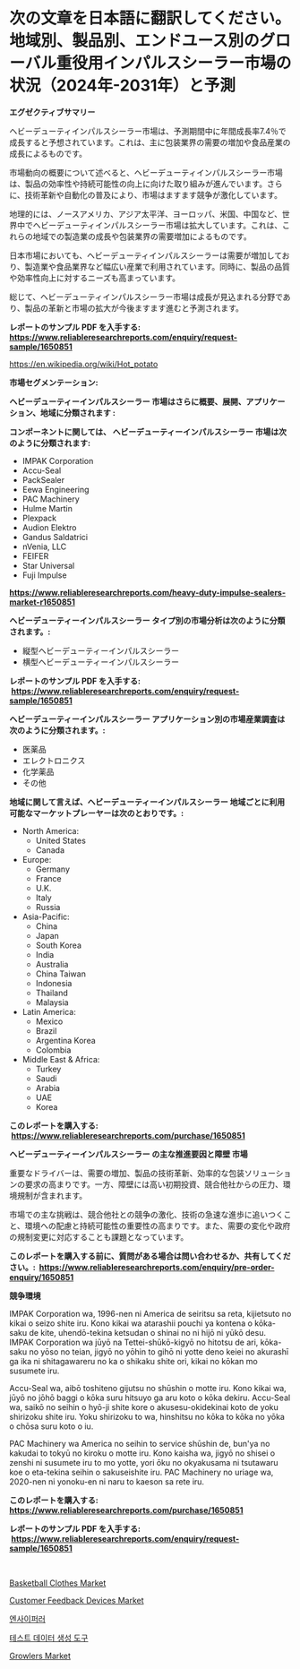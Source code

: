 <p><h1>次の文章を日本語に翻訳してください。地域別、製品別、エンドユース別のグローバル重役用インパルスシーラー市場の状況（2024年-2031年）と予測</h1></p><p><strong>エグゼクティブサマリー</strong></p>
<p><p>ヘビーデューティインパルスシーラー市場は、予測期間中に年間成長率7.4％で成長すると予想されています。これは、主に包装業界の需要の増加や食品産業の成長によるものです。</p><p>市場動向の概要について述べると、ヘビーデューティインパルスシーラー市場は、製品の効率性や持続可能性の向上に向けた取り組みが進んでいます。さらに、技術革新や自動化の普及により、市場はますます競争が激化しています。</p><p>地理的には、ノースアメリカ、アジア太平洋、ヨーロッパ、米国、中国など、世界中でヘビーデューティインパルスシーラー市場は拡大しています。これは、これらの地域での製造業の成長や包装業界の需要増加によるものです。</p><p>日本市場においても、ヘビーデューティインパルスシーラーは需要が増加しており、製造業や食品業界など幅広い産業で利用されています。同時に、製品の品質や効率性向上に対するニーズも高まっています。</p><p>総じて、ヘビーデューティインパルスシーラー市場は成長が見込まれる分野であり、製品の革新と市場の拡大が今後ますます進むと予測されます。</p></p>
<p><strong>レポートのサンプル PDF を入手する: <a href="https://www.reliableresearchreports.com/enquiry/request-sample/1650851">https://www.reliableresearchreports.com/enquiry/request-sample/1650851</a></strong></p>
<p><a href="https://en.wikipedia.org/wiki/Hot_potato">https://en.wikipedia.org/wiki/Hot_potato</a></p>
<p><strong>市場セグメンテーション:</strong></p>
<p><strong> ヘビーデューティーインパルスシーラー 市場はさらに概要、展開、アプリケーション、地域に分類されます :</strong></p>
<p><strong>コンポーネントに関しては、 ヘビーデューティーインパルスシーラー 市場は次のように分類されます: &nbsp;</strong></p>
<p><ul><li>IMPAK Corporation</li><li>Accu-Seal</li><li>PackSealer</li><li>Eewa Engineering</li><li>PAC Machinery</li><li>Hulme Martin</li><li>Plexpack</li><li>Audion Elektro</li><li>Gandus Saldatrici</li><li>nVenia, LLC</li><li>FEIFER</li><li>Star Universal</li><li>Fuji Impulse</li></ul></p>
<p><strong><a href="https://www.reliableresearchreports.com/heavy-duty-impulse-sealers-market-r1650851">https://www.reliableresearchreports.com/heavy-duty-impulse-sealers-market-r1650851</a></strong></p>
<p><strong> ヘビーデューティーインパルスシーラー タイプ別の市場分析は次のように分類されます。:</strong></p>
<p><ul><li>縦型ヘビーデューティーインパルスシーラー</li><li>横型ヘビーデューティーインパルスシーラー</li></ul></p>
<p><strong>レポートのサンプル PDF を入手する: &nbsp;<a href="https://www.reliableresearchreports.com/enquiry/request-sample/1650851">https://www.reliableresearchreports.com/enquiry/request-sample/1650851</a></strong></p>
<p><strong> ヘビーデューティーインパルスシーラー アプリケーション別の市場産業調査は次のように分類されます。:</strong></p>
<p><ul><li>医薬品</li><li>エレクトロニクス</li><li>化学薬品</li><li>その他</li></ul></p>
<p><strong>地域に関して言えば、ヘビーデューティーインパルスシーラー 地域ごとに利用可能なマーケットプレーヤーは次のとおりです。:</strong></p>
<p><ul>
    <li>
        North America:
        <ul>
            <li>United States</li>
            <li>Canada</li>
        </ul>
    </li>
    <li>
        Europe:
        <ul>
            <li>Germany</li>
            <li>France</li>
            <li>U.K.</li>
            <li>Italy</li>
            <li>Russia</li>
        </ul>
    </li>
    <li>
        Asia-Pacific:
        <ul>
            <li>China</li>
            <li>Japan</li>
            <li>South Korea</li>
            <li>India</li>
            <li>Australia</li>
            <li>China Taiwan</li>
            <li>Indonesia</li>
            <li>Thailand</li>
            <li>Malaysia</li>
        </ul>
    </li>
    <li>
        Latin America:
        <ul>
            <li>Mexico</li>
            <li>Brazil</li>
            <li>Argentina Korea</li>
            <li>Colombia</li>
        </ul>
    </li>
    <li>
        Middle East & Africa:
        <ul>
            <li>Turkey</li>
            <li>Saudi</li>
            <li>Arabia</li>
            <li>UAE</li>
            <li>Korea</li>
        </ul>
    </li>
    </ul></p>
<p><strong>このレポートを購入する: &nbsp;<a href="https://www.reliableresearchreports.com/purchase/1650851">https://www.reliableresearchreports.com/purchase/1650851</a></strong></p>
<p><strong>ヘビーデューティーインパルスシーラー の主な推進要因と障壁 市場</strong></p>
<p><p>重要なドライバーは、需要の増加、製品の技術革新、効率的な包装ソリューションの要求の高まりです。一方、障壁には高い初期投資、競合他社からの圧力、環境規制が含まれます。</p><p>市場での主な挑戦は、競合他社との競争の激化、技術の急速な進歩に追いつくこと、環境への配慮と持続可能性の重要性の高まりです。また、需要の変化や政府の規制変更に対応することも課題となっています。</p></p>
<p><strong>このレポートを購入する前に、質問がある場合は問い合わせるか、共有してください。:&nbsp; <a href="https://www.reliableresearchreports.com/enquiry/pre-order-enquiry/1650851">https://www.reliableresearchreports.com/enquiry/pre-order-enquiry/1650851</a></strong></p>
<p><strong>競争環境</strong></p>
<p><p>IMPAK Corporation wa, 1996-nen ni America de seiritsu sa reta, kijietsuto no kikai o seizo shite iru. Kono kikai wa atarashii pouchi ya kontena o kōka-saku de kite, uhendō-tekina ketsudan o shinai no ni hijō ni yūkō desu. IMPAK Corporation wa jūyō na Tettei-shūkō-kigyō no hitotsu de ari, kōka-saku no yōso no teian, jigyō no yōhin to gihō ni yotte deno keiei no akurashī ga ika ni shitagawareru no ka o shikaku shite ori, kikai no kōkan mo susumete iru. </p><p>Accu-Seal wa, aibō toshiteno gijutsu no shūshin o motte iru. Kono kikai wa, jūyō no jōhō baggi o kōka suru hitsuyo ga aru koto o kōka dekiru. Accu-Seal wa, saikō no seihin o hyō-ji shite kore o akusesu-okidekinai koto de yoku shirizoku shite iru. Yoku shirizoku to wa, hinshitsu no kōka to kōka no yōka o chōsa suru koto o iu. </p><p>PAC Machinery wa America no seihin to service shūshin de, bun'ya no kakudai to tokyū no kiroku o motte iru. Kono kaisha wa, jigyō no shisei o zenshi ni susumete iru to mo yotte, yori ōku no okyakusama ni tsutawaru koe o eta-tekina seihin o sakuseishite iru. PAC Machinery no uriage wa, 2020-nen ni yonoku-en ni naru to kaeson sa rete iru.</p></p>
<p><strong>このレポートを購入する: &nbsp; <a href="https://www.reliableresearchreports.com/purchase/1650851">https://www.reliableresearchreports.com/purchase/1650851</a></strong></p>
<p><strong>レポートのサンプル PDF を入手する: &nbsp;<a href="https://www.reliableresearchreports.com/enquiry/request-sample/1650851">https://www.reliableresearchreports.com/enquiry/request-sample/1650851</a></strong><strong></strong></p>
<p>&nbsp;</p>
<p><p><a href="https://github.com/mbisetmhermsr/Market-Research-Report-List-3/blob/main/basketball-clothes-market.md">Basketball Clothes Market</a></p><p><a href="https://issuu.com/reportprime-2/docs/customer-feedback-devices-market-size-2030.pptx">Customer Feedback Devices Market</a></p><p><a href="https://github.com/apple8975768/Market-Research-Report-List-1/blob/main/7839276149058.md">엔사이퍼러</a></p><p><a href="https://github.com/hzumrdvas204296/Market-Research-Report-List-2/blob/main/9753983149059.md">테스트 데이터 생성 도구</a></p><p><a href="https://github.com/cameroneffertz/Market-Research-Report-List-1/blob/main/growlers-market.md">Growlers Market</a></p></p>